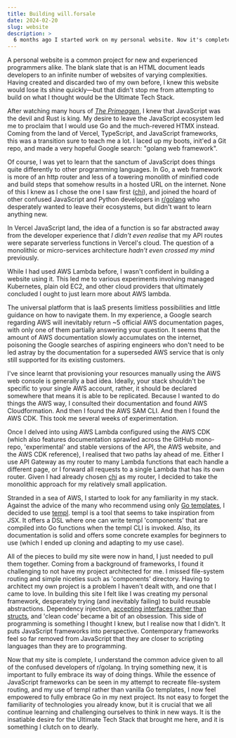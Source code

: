 ```yaml
---
title: Building will.forsale
date: 2024-02-20
slug: website
description: >
  6 months ago I started work on my personal website. Now it's completed, I reflect on this process and my learnings.
---
```

A personal website is a common project for new and experienced programmers alike. The blank slate that is an HTML document leads developers to an infinite number of websites of varying complexities. Having created and discarded two of my own before, I knew this website would lose its shine quickly—but that didn't stop me from attempting to build on what I thought would be the Ultimate Tech Stack.

After watching many hours of [*The Primeagen*](https://www.youtube.com/c/theprimeagen), I knew that JavaScript was the devil and Rust is king. My desire to leave the JavaScript ecosystem led me to proclaim that I would use Go and the much-revered HTMX instead. Coming from the land of Vercel, TypeScript, and JavaScript frameworks, this was a transition sure to teach me a lot. I laced up my boots, init'ed a Git repo, and made a very hopeful Google search: "golang web framework".

Of course, I was yet to learn that the sanctum of JavaScript does things quite differently to other programming languages. In Go, a web framework is more of an http router and less of a towering monolith of minified code and build steps that somehow results in a hosted URL on the internet. None of this I knew as I chose the one I saw first ([chi](https://go-chi.io/)), and joined the hoard of other confused JavaScript and Python developers in [r/golang](https://old.reddit.com/r/golang/comments/ysy2jn/i_just_built_a_new_fullstack_framework_for_golang/) who desperately wanted to leave their ecosystems, but didn't want to learn anything new.

In Vercel JavaScript land, the idea of a function is so far abstracted away from the developer experience that *I didn't even realise* that my API routes were separate serverless functions in Vercel's cloud. The question of a monolithic or micro-services architecture *hadn't even crossed my mind* previously. 

While I had used AWS Lambda before, I wasn't confident in building a website using it. This led me to various experiments involving managed Kubernetes, plain old EC2, and other cloud providers that ultimately concluded I ought to just learn more about AWS lambda.

The universal platform that is IaaS presents limitless possibilities and little guidance on how to navigate them. In my experience, a Google search regarding AWS will inevitably return ~5 official AWS documentation pages, with only one of them partially answering your question. It seems that the amount of AWS documentation slowly accumulates on the internet, poisoning the Google searches of aspiring engineers who don't need to be led astray by the documentation for a superseded AWS service that is only still supported for its existing customers. 

I've since learnt that provisioning your resources manually using the AWS web console is generally a bad idea. Ideally, your stack shouldn't be specific to your single AWS account, rather, it should be declared somewhere that means it is able to be replicated. Because I wanted to do things the AWS way, I consulted their documentation and found AWS Cloudformation. And then I found the AWS SAM CLI. And then I found the AWS CDK. This took me several weeks of experimentation.

Once I delved into using AWS Lambda configured using the AWS CDK (which also features documentation sprawled across the GitHub mono-repo, 'experimental' and stable versions of the API, the AWS website, and the AWS CDK reference), I realised that two paths lay ahead of me. Either I use API Gateway as my router to many Lambda functions that each handle a different page, or I forward all requests to a single Lambda that has its own router. Given I had already chosen [chi](https://go-chi.io/) as my router, I decided to take the monolithic approach for my relatively small application. 

Stranded in a sea of AWS, I started to look for any familiarity in my stack. Against the advice of the many who recommend using only [Go templates](https://pkg.go.dev/text/template), I decided to use [templ](https://templ.guide/). templ is a tool that seems to take inspiration from JSX. It offers a DSL where one can write templ 'components' that are compiled into Go functions when the templ CLI is invoked. Also, its documentation is solid and offers some concrete examples for beginners to use (which I ended up cloning and adapting to my use case).

All of the pieces to build my site were now in hand, I just needed to pull them together. Coming from a background of frameworks, I found it challenging to not have my project architected for me. I missed file-system routing and simple niceties such as 'components' directory. Having to architect my own project is a problem I haven't dealt with, and one that I came to love. In building this site I felt like I was creating my personal framework, desperately trying (and inevitably failing) to build reusable abstractions. Dependency injection, [accepting interfaces rather than structs](https://bryanftan.medium.com/accept-interfaces-return-structs-in-go-d4cab29a301b), and 'clean code' became a bit of an obsession. This side of programming is something I thought I knew, but I realise now that I didn't. It puts JavaScript frameworks into perspective. Contemporary frameworks feel so far removed from JavaScript that they are closer to scripting languages than they are to programming. 

Now that my site is complete, I understand the common advice given to all of the confused developers of r/golang. In trying something new, it is important to fully embrace its way of doing things. While the essence of JavaScript frameworks can be seen in my attempt to recreate file-system routing, and my use of templ rather than vanilla Go templates, I now feel empowered to fully embrace Go in my next project. Its not easy to forget the familiarity of technologies you already know, but it is crucial that we all continue learning and challenging ourselves to think in new ways. It is the insatiable desire for the Ultimate Tech Stack that brought me here, and it is something I clutch on to dearly.
